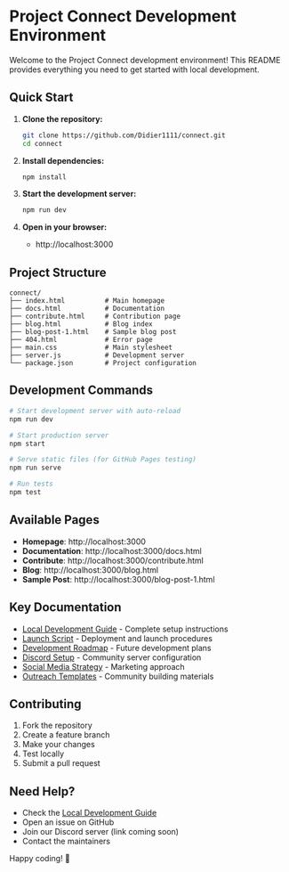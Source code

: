# Project Connect Development Environment

Welcome to the Project Connect development environment! This README provides everything you need to get started with local development.

## Quick Start

1. **Clone the repository:**
   ```bash
   git clone https://github.com/Didier1111/connect.git
   cd connect
   ```

2. **Install dependencies:**
   ```bash
   npm install
   ```

3. **Start the development server:**
   ```bash
   npm run dev
   ```

4. **Open in your browser:**
   - http://localhost:3000

## Project Structure

```
connect/
├── index.html          # Main homepage
├── docs.html           # Documentation
├── contribute.html     # Contribution page
├── blog.html           # Blog index
├── blog-post-1.html    # Sample blog post
├── 404.html            # Error page
├── main.css            # Main stylesheet
├── server.js           # Development server
└── package.json        # Project configuration
```

## Development Commands

```bash
# Start development server with auto-reload
npm run dev

# Start production server
npm start

# Serve static files (for GitHub Pages testing)
npm run serve

# Run tests
npm test
```

## Available Pages

- **Homepage**: http://localhost:3000
- **Documentation**: http://localhost:3000/docs.html
- **Contribute**: http://localhost:3000/contribute.html
- **Blog**: http://localhost:3000/blog.html
- **Sample Post**: http://localhost:3000/blog-post-1.html

## Key Documentation

- [Local Development Guide](LOCAL_DEVELOPMENT.md) - Complete setup instructions
- [Launch Script](LAUNCH_SCRIPT.md) - Deployment and launch procedures
- [Development Roadmap](DEVELOPMENT_ROADMAP.md) - Future development plans
- [Discord Setup](DISCORD_SETUP.md) - Community server configuration
- [Social Media Strategy](SOCIAL_MEDIA_STRATEGY.md) - Marketing approach
- [Outreach Templates](OUTREACH_TEMPLATES.md) - Community building materials

## Contributing

1. Fork the repository
2. Create a feature branch
3. Make your changes
4. Test locally
5. Submit a pull request

## Need Help?

- Check the [Local Development Guide](LOCAL_DEVELOPMENT.md)
- Open an issue on GitHub
- Join our Discord server (link coming soon)
- Contact the maintainers

Happy coding! 🚀